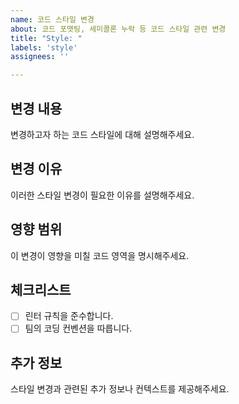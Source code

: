 ```yaml
---
name: 코드 스타일 변경
about: 코드 포맷팅, 세미콜론 누락 등 코드 스타일 관련 변경
title: "Style: "
labels: 'style'
assignees: ''

---
```


## 변경 내용

변경하고자 하는 코드 스타일에 대해 설명해주세요.

## 변경 이유

이러한 스타일 변경이 필요한 이유를 설명해주세요.

## 영향 범위

이 변경이 영향을 미칠 코드 영역을 명시해주세요.

## 체크리스트

- [ ] 린터 규칙을 준수합니다.
- [ ] 팀의 코딩 컨벤션을 따릅니다.

## 추가 정보

스타일 변경과 관련된 추가 정보나 컨텍스트를 제공해주세요.